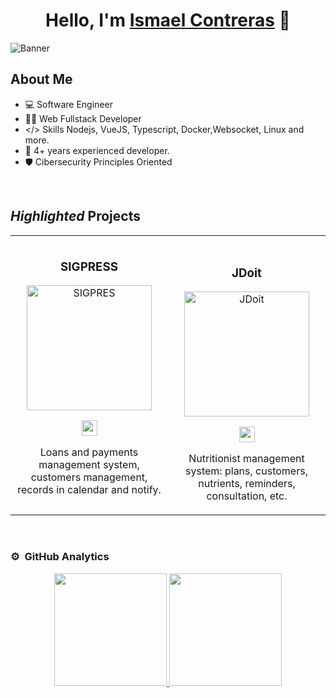 <div align="center">
<h1 align="center">Hello, I'm <a href="https://aristi.dev">Ismael Contreras</a> 👋</h1>
</div>
<img src="https://res.cloudinary.com/atriontechsd/image/upload/v1720058058/Banner_Professional_xsjohy.jpg" alt="Banner">

## About Me
- 💻 Software Engineer 
- 👨‍💻 Web Fullstack Developer 
- </> Skills Nodejs, VueJS, Typescript, Docker,Websocket, Linux and more.
- 🚀 4+ years experienced developer.
- 🛡️ Cibersecurity Principles Oriented 
<br>

## *Highlighted* Projects
<table>
<tr>
<td width="50%">
<h3 align="center">SIGPRESS</h3>
<div align="center">
<img src="https://ismaelcm.dev/images/portfolio1.jpeg" height="200" alt="SIGPRES">
<p>
<a href="https://github.com/ingIsmaelCM/SIGPRES" target="_blank">
<img src="https://cdn.worldvectorlogo.com/logos/github-icon-2.svg" width="25">
</a>
</p>
<p>Loans and payments management system, customers management, records in calendar and notify.</p>
</div>
                                                                                      
</td>

<td width="50%">
               <br>
<h3 align="center">JDoit</h3>
<div align="center">                                       
<img src="https://ismaelcm.dev/images/portfolio2.jpeg" height="200" alt="JDoit">
<p>
<a href="https://github.com/ingIsmaelCM/jdoit" target="_blank">
<img src="https://cdn.worldvectorlogo.com/logos/github-icon-2.svg" width="25">
</a>
</p>
</p>Nutritionist management system: plans, customers, nutrients, reminders, consultation, etc.</p>
</div>                                                             
</table>                                                                                 
</div>
<br>

### ⚙️ &nbsp;GitHub Analytics

<p align="center">
<a href="https://github.com/ingIsmaelCM">
  <img height="180em" src="https://github-readme-stats-eight-theta.vercel.app/api?username=ingIsmaelCM&show_icons=true&theme=algolia&include_all_commits=true&count_private=true"/>
  <img height="180em" src="https://github-readme-stats-eight-theta.vercel.app/api/top-langs/?username=ingIsmaelCM&layout=compact&langs_count=8&theme=algolia"/>
</a>
</p>
